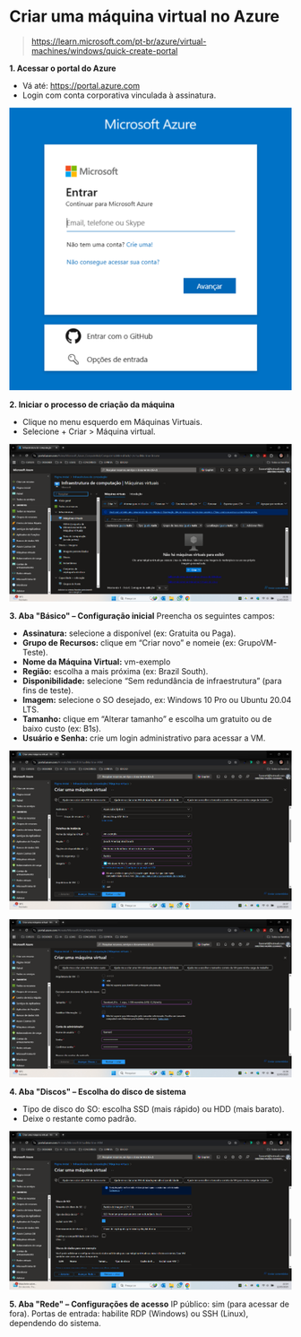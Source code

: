 # **Criar uma máquina virtual no Azure**   

> https://learn.microsoft.com/pt-br/azure/virtual-machines/windows/quick-create-portal

**1. Acessar o portal do Azure**
- Vá até: https://portal.azure.com
- Login com conta corporativa vinculada à assinatura.

![login](https://github.com/fzanneti/resumo-do-lab/blob/dbbf72c6d6e1cfeeeb13b829de0506d3d17fc4dc/assets/images/login.png)

**2. Iniciar o processo de criação da máquina**
- Clique no menu esquerdo em Máquinas Virtuais.
- Selecione + Criar > Máquina virtual.

![vm](https://github.com/fzanneti/resumo-do-lab/blob/cdc455c1efe3d1c5c1b895ca50e2e065fe2ac2fc/assets/images/vm.png)

**3. Aba "Básico" – Configuração inicial**
Preencha os seguintes campos:
- **Assinatura:** selecione a disponível (ex: Gratuita ou Paga).
- **Grupo de Recursos:** clique em “Criar novo” e nomeie (ex: GrupoVM-Teste).
- **Nome da Máquina Virtual:** vm-exemplo
- **Região:** escolha a mais próxima (ex: Brazil South).
- **Disponibilidade:** selecione “Sem redundância de infraestrutura” (para fins de teste).
- **Imagem:** selecione o SO desejado, ex: Windows 10 Pro ou Ubuntu 20.04 LTS.
- **Tamanho:** clique em “Alterar tamanho” e escolha um gratuito ou de baixo custo (ex: B1s).
- **Usuário e Senha:** crie um login administrativo para acessar a VM.
  
![config1](https://github.com/fzanneti/resumo-do-lab/blob/7fb517052dcee633fad0d9e28e821a2650e06bec/assets/images/create_vm_part_11.png)
  
![config2](https://github.com/fzanneti/resumo-do-lab/blob/2ef3d4658e993f8458529e5b4386c7cf60778a0e/assets/images/create_vm_part_2.png)

**4. Aba "Discos" – Escolha do disco de sistema**
- Tipo de disco do SO: escolha SSD (mais rápido) ou HDD (mais barato).
- Deixe o restante como padrão.

![disc](https://github.com/fzanneti/resumo-do-lab/blob/main/assets%2Fimages%2Fdisc.png)

**5. Aba "Rede" – Configurações de acesso**
IP público: sim (para acessar de fora).
Portas de entrada: habilite RDP (Windows) ou SSH (Linux), dependendo do sistema.

